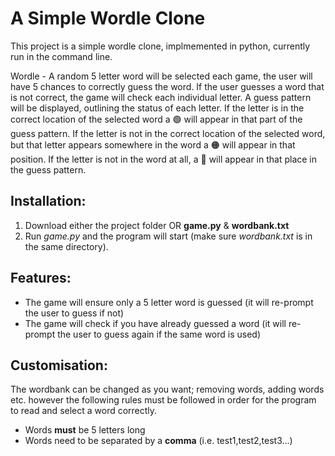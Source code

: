 # A Simple Wordle Clone
This project is a simple wordle clone, implmemented in python, currently run in the command line.

Wordle - A random 5 letter word will be selected each game, the user will have 5 chances to correctly guess the word. If the user guesses a word that is not correct, the game will check each individual letter. A guess pattern will be displayed, outlining the status of each letter. If the letter is in the correct location of the selected word a 🟢 will appear in that part of the guess pattern. If the letter is not in the correct location of the selected word, but that letter appears somewhere in the word a 🟠 will appear in that position. If the letter is not in the word at all, a 🔴 will appear in that place in the guess pattern. 

## Installation:
1. Download either the project folder OR **game.py** & **wordbank.txt**
2. Run *game.py* and the program will start (make sure *wordbank.txt* is in the same directory).

## Features:
- The game will ensure only a 5 letter word is guessed (it will re-prompt the user to guess if not)
- The game will check if you have already guessed a word (it will re-prompt the user to guess again if the same word is used)

## Customisation:
The wordbank can be changed as you want; removing words, adding words etc. however the following rules must be followed in order for the program to read and select a word correctly.
- Words **must** be 5 letters long
- Words need to be separated by a **comma** (i.e. test1,test2,test3...)


